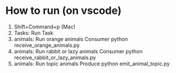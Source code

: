# How to run (on vscode)
1. Shift+Command+p (Mac)
2. Tasks: Run Task
3. animals: Run orange animals Consumer
    python receive_orange_animals.py
4. animals: Run rabbit or lazy animals Consumer
    python receive_rabbit_or_lazy_animals.py
5. animals: Run topic animals Produce
    python emit_animal_topic.py
